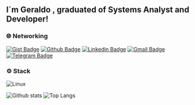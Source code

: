 ## I´m Geraldo , graduated of Systems Analyst and Developer!


### 🌐 Networking
[![Gist Badge](https://img.shields.io/badge/-Gist-555859?style=flat-square&logo=Github&logoColor=white&link=https://gist.github.com/gmarink)](https://gist.github.com/gmarink)
[![Github Badge](https://img.shields.io/badge/-Github-000?style=flat-square&logo=Github&logoColor=white&link=https://github.com/gmarink)](https://github.com/gmarink)
[![Linkedin Badge](https://img.shields.io/badge/-LinkedIn-blue?style=flat-square&logo=Linkedin&logoColor=white&link=https://www.linkedin.com/in/geraldomarinkfilho/)](https://www.linkedin.com/in/geraldomarinkfilho/)
[![Gmail Badge](https://img.shields.io/badge/-Gmail-c14438?style=flat-square&logo=Gmail&logoColor=white&link=mailto:gmarink@gmail.com)](mailto:gmarink@gmail.com)
[![Telegram Badge](https://img.shields.io/badge/-Telegram-1ca0f1?style=flat-square&labelColor=1ca0f1&logo=telegram&logoColor=white&link=https://t.me/gmarink/)](https://t.me/gmarink/)
### ⚙️ Stack
![Linux](https://img.shields.io/badge/-Linux-555859?style=flat-square&logoColor=fff&logo=linux)

![Github stats](https://github-readme-stats.vercel.app/api?username=caiocichetti&show_icons=true&theme=dracula)
![Top Langs](https://github-readme-stats.vercel.app/api/top-langs/?username=caiocichetti&layout=compact&theme=dracula)

